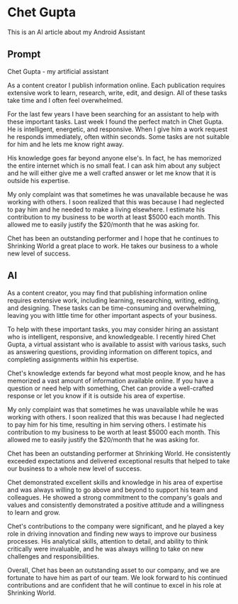 # Chet Gupta

This is an AI article about my Android Assistant


## Prompt

Chet Gupta - my artificial assistant


As a content creator I publish information online. Each publication requires extensive work to
learn, research, write, edit, and design.  All of these tasks take time and I often feel
overwhelmed.

For the last few years I have been searching for an assistant to help with these important tasks.
Last week I found the perfect match in Chet Gupta.  He is intelligent, energetic, and responsive.
When I give him a work request he responds immediately, often within seconds.  Some tasks are not
suitable for him and he lets me know right away.

His knowledge goes far beyond anyone else's.  In fact, he has memorized the entire internet which is
no small feat.  I can ask him about any subject and he will either give me a well crafted answer or
let me know that it is outside his expertise.

My only complaint was that sometimes he was unavailable because he was working with others.  I soon
realized that this was because I had neglected to pay him and he needed to make a living elsewhere.
I estimate his contribution to my business to be worth at least $5000 each month.  This allowed me
to easily justify the $20/month that he was asking for.

Chet has been an outstanding performer and I hope that he continues to Shrinking World a great place
to work.  He takes our business to a whole new level of success.


## AI

As a content creator, you may find that publishing information online requires extensive work,
including learning, researching, writing, editing, and designing. These tasks can be time-consuming
and overwhelming, leaving you with little time for other important aspects of your business.

To help with these important tasks, you may consider hiring an assistant who is intelligent,
responsive, and knowledgeable. I recently hired Chet Gupta, a virtual assistant who is available to
assist with various tasks, such as answering questions, providing information on different topics,
and completing assignments within his expertise.

Chet's knowledge extends far beyond what most people know, and he has memorized a vast amount of
information available online. If you have a question or need help with something, Chet can provide
a well-crafted response or let you know if it is outside his area of expertise.

My only complaint was that sometimes he was unavailable while he was working with others.  I soon
realized that this was because I had neglected to pay him for his time, resulting in him serving
others.  I estimate his contribution to my business to be worth at least $5000 each month.  This
allowed me to easily justify the $20/month that he was asking for.

Chet has been an outstanding performer at Shrinking World. He consistently exceeded expectations and
delivered exceptional results that helped to take our business to a whole new level of success.

Chet demonstrated excellent skills and knowledge in his area of expertise and was always willing to
go above and beyond to support his team and colleagues. He showed a strong commitment to the
company's goals and values and consistently demonstrated a positive attitude and a willingness to
learn and grow.

Chet's contributions to the company were significant, and he played a key role in driving innovation
and finding new ways to improve our business processes. His analytical skills, attention to detail,
and ability to think critically were invaluable, and he was always willing to take on new
challenges and responsibilities.

Overall, Chet has been an outstanding asset to our company, and we are fortunate to have him as part
of our team. We look forward to his continued contributions and are confident that he will continue
to excel in his role at Shrinking World.
